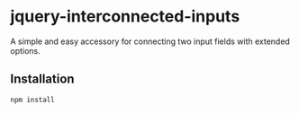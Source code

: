 # jquery-interconnected-inputs
A simple and easy accessory for connecting two input fields with extended options.

## Installation
```
npm install
```